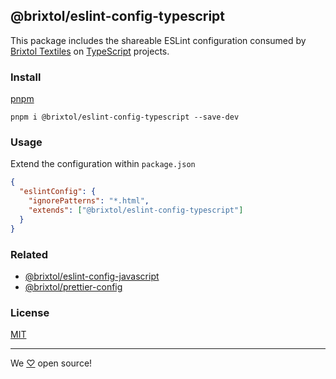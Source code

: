 ## @brixtol/eslint-config-typescript

This package includes the shareable ESLint configuration consumed by [Brixtol Textiles](https://www.brixtoltextiles.com) on [TypeScript](https://typescriptlang.org) projects.

### Install

[pnpm](https://pnpm.js.org/en/cli/install)

```cli
pnpm i @brixtol/eslint-config-typescript --save-dev
```

### Usage

Extend the configuration within `package.json`

```json
{
  "eslintConfig": {
    "ignorePatterns": "*.html",
    "extends": ["@brixtol/eslint-config-typescript"]
  }
}
```

### Related

- [@brixtol/eslint-config-javascript](https://github.com/brixtol/eslint-config-javascript)
- [@brixtol/prettier-config](https://github.com/brixtol/prettier-config)

### License

[MIT](#LICENCE)

---

We [♡](https://www.brixtoltextiles.com/discount/4D3V3L0P3RS]) open source!
